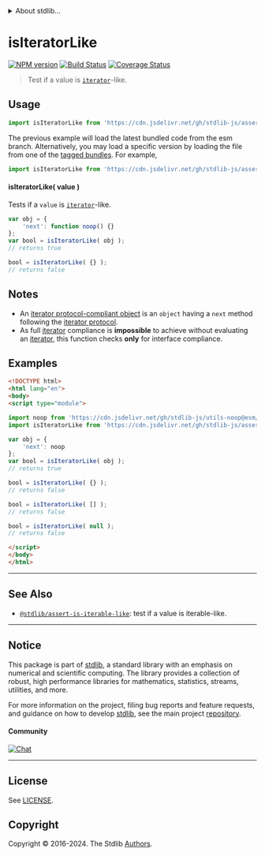 <!--

@license Apache-2.0

Copyright (c) 2018 The Stdlib Authors.

Licensed under the Apache License, Version 2.0 (the "License");
you may not use this file except in compliance with the License.
You may obtain a copy of the License at

   http://www.apache.org/licenses/LICENSE-2.0

Unless required by applicable law or agreed to in writing, software
distributed under the License is distributed on an "AS IS" BASIS,
WITHOUT WARRANTIES OR CONDITIONS OF ANY KIND, either express or implied.
See the License for the specific language governing permissions and
limitations under the License.

-->


<details>
  <summary>
    About stdlib...
  </summary>
  <p>We believe in a future in which the web is a preferred environment for numerical computation. To help realize this future, we've built stdlib. stdlib is a standard library, with an emphasis on numerical and scientific computation, written in JavaScript (and C) for execution in browsers and in Node.js.</p>
  <p>The library is fully decomposable, being architected in such a way that you can swap out and mix and match APIs and functionality to cater to your exact preferences and use cases.</p>
  <p>When you use stdlib, you can be absolutely certain that you are using the most thorough, rigorous, well-written, studied, documented, tested, measured, and high-quality code out there.</p>
  <p>To join us in bringing numerical computing to the web, get started by checking us out on <a href="https://github.com/stdlib-js/stdlib">GitHub</a>, and please consider <a href="https://opencollective.com/stdlib">financially supporting stdlib</a>. We greatly appreciate your continued support!</p>
</details>

# isIteratorLike

[![NPM version][npm-image]][npm-url] [![Build Status][test-image]][test-url] [![Coverage Status][coverage-image]][coverage-url] <!-- [![dependencies][dependencies-image]][dependencies-url] -->

> Test if a value is [`iterator`][mdn-iterator-protocol]-like.



<section class="usage">

## Usage

```javascript
import isIteratorLike from 'https://cdn.jsdelivr.net/gh/stdlib-js/assert-is-iterator-like@esm/index.mjs';
```
The previous example will load the latest bundled code from the esm branch. Alternatively, you may load a specific version by loading the file from one of the [tagged bundles](https://github.com/stdlib-js/assert-is-iterator-like/tags). For example,

```javascript
import isIteratorLike from 'https://cdn.jsdelivr.net/gh/stdlib-js/assert-is-iterator-like@v0.2.1-esm/index.mjs';
```

#### isIteratorLike( value )

Tests if a `value` is [`iterator`][mdn-iterator-protocol]-like.

<!-- eslint-disable no-restricted-syntax, no-empty-function -->

```javascript
var obj = {
    'next': function noop() {}
};
var bool = isIteratorLike( obj );
// returns true

bool = isIteratorLike( {} );
// returns false
```

</section>

<!-- /.usage -->

<section class="notes">

## Notes

-   An [iterator protocol-compliant object][mdn-iterator-protocol] is an `object` having a `next` method following the [iterator protocol][mdn-iterator-protocol].
-   As full [iterator][mdn-iterator-protocol] compliance is **impossible** to achieve without evaluating an [iterator][mdn-iterator-protocol], this function checks **only** for interface compliance.

</section>

<!-- /.notes -->

<section class="examples">

## Examples

<!-- eslint no-undef: "error" -->

```html
<!DOCTYPE html>
<html lang="en">
<body>
<script type="module">

import noop from 'https://cdn.jsdelivr.net/gh/stdlib-js/utils-noop@esm/index.mjs';
import isIteratorLike from 'https://cdn.jsdelivr.net/gh/stdlib-js/assert-is-iterator-like@esm/index.mjs';

var obj = {
    'next': noop
};
var bool = isIteratorLike( obj );
// returns true

bool = isIteratorLike( {} );
// returns false

bool = isIteratorLike( [] );
// returns false

bool = isIteratorLike( null );
// returns false

</script>
</body>
</html>
```

</section>

<!-- /.examples -->

<!-- Section for related `stdlib` packages. Do not manually edit this section, as it is automatically populated. -->

<section class="related">

* * *

## See Also

-   <span class="package-name">[`@stdlib/assert-is-iterable-like`][@stdlib/assert/is-iterable-like]</span><span class="delimiter">: </span><span class="description">test if a value is iterable-like.</span>

</section>

<!-- /.related -->

<!-- Section for all links. Make sure to keep an empty line after the `section` element and another before the `/section` close. -->


<section class="main-repo" >

* * *

## Notice

This package is part of [stdlib][stdlib], a standard library with an emphasis on numerical and scientific computing. The library provides a collection of robust, high performance libraries for mathematics, statistics, streams, utilities, and more.

For more information on the project, filing bug reports and feature requests, and guidance on how to develop [stdlib][stdlib], see the main project [repository][stdlib].

#### Community

[![Chat][chat-image]][chat-url]

---

## License

See [LICENSE][stdlib-license].


## Copyright

Copyright &copy; 2016-2024. The Stdlib [Authors][stdlib-authors].

</section>

<!-- /.stdlib -->

<!-- Section for all links. Make sure to keep an empty line after the `section` element and another before the `/section` close. -->

<section class="links">

[npm-image]: http://img.shields.io/npm/v/@stdlib/assert-is-iterator-like.svg
[npm-url]: https://npmjs.org/package/@stdlib/assert-is-iterator-like

[test-image]: https://github.com/stdlib-js/assert-is-iterator-like/actions/workflows/test.yml/badge.svg?branch=v0.2.1
[test-url]: https://github.com/stdlib-js/assert-is-iterator-like/actions/workflows/test.yml?query=branch:v0.2.1

[coverage-image]: https://img.shields.io/codecov/c/github/stdlib-js/assert-is-iterator-like/main.svg
[coverage-url]: https://codecov.io/github/stdlib-js/assert-is-iterator-like?branch=main

<!--

[dependencies-image]: https://img.shields.io/david/stdlib-js/assert-is-iterator-like.svg
[dependencies-url]: https://david-dm.org/stdlib-js/assert-is-iterator-like/main

-->

[chat-image]: https://img.shields.io/gitter/room/stdlib-js/stdlib.svg
[chat-url]: https://app.gitter.im/#/room/#stdlib-js_stdlib:gitter.im

[stdlib]: https://github.com/stdlib-js/stdlib

[stdlib-authors]: https://github.com/stdlib-js/stdlib/graphs/contributors

[umd]: https://github.com/umdjs/umd
[es-module]: https://developer.mozilla.org/en-US/docs/Web/JavaScript/Guide/Modules

[deno-url]: https://github.com/stdlib-js/assert-is-iterator-like/tree/deno
[deno-readme]: https://github.com/stdlib-js/assert-is-iterator-like/blob/deno/README.md
[umd-url]: https://github.com/stdlib-js/assert-is-iterator-like/tree/umd
[umd-readme]: https://github.com/stdlib-js/assert-is-iterator-like/blob/umd/README.md
[esm-url]: https://github.com/stdlib-js/assert-is-iterator-like/tree/esm
[esm-readme]: https://github.com/stdlib-js/assert-is-iterator-like/blob/esm/README.md
[branches-url]: https://github.com/stdlib-js/assert-is-iterator-like/blob/main/branches.md

[stdlib-license]: https://raw.githubusercontent.com/stdlib-js/assert-is-iterator-like/main/LICENSE

[mdn-iterator-protocol]: https://developer.mozilla.org/en-US/docs/Web/JavaScript/Reference/Iteration_protocols#The_iterator_protocol

<!-- <related-links> -->

[@stdlib/assert/is-iterable-like]: https://github.com/stdlib-js/assert-is-iterable-like/tree/esm

<!-- </related-links> -->

</section>

<!-- /.links -->
